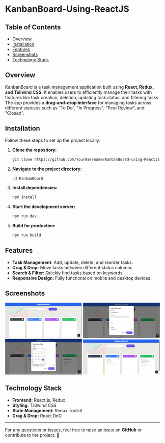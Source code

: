# KanbanBoard-Using-ReactJS

## Table of Contents

- [Overview](#overview)
- [Installation](#installation)
- [Features](#features)
- [Screenshots](#screenshots)
- [Technology Stack](#technology-stack)

## Overview

KanbanBoard is a task management application built using **React, Redux, and Tailwind CSS**. It enables users to efficiently manage their tasks with features like task creation, deletion, updating task status, and filtering tasks. The app provides a **drag-and-drop interface** for managing tasks across different statuses such as "To Do", "In Progress", "Peer Review", and "Closed".

## Installation

Follow these steps to set up the project locally:

1. **Clone the repository:**
   ```bash
   git clone https://github.com/YourUsername/KanbanBoard-using-ReactJs.git
   ```

2. **Navigate to the project directory:**
   ```bash
   cd KanbanBoard
   ```

3. **Install dependencies:**
   ```bash
   npm install
   ```

4. **Start the development server:**
   ```bash
   npm run dev
   ```

5. **Build for production:**
   ```bash
   npm run build
   ```

## Features

- **Task Management:** Add, update, delete, and reorder tasks.
- **Drag & Drop:** Move tasks between different status columns.
- **Search & Filter:** Quickly find tasks based on keywords.
- **Responsive Design:** Fully functional on mobile and desktop devices.


## Screenshots

<img src="KanbanBoard/kanban/images/image1.jpg" width="250"/>
<img src="KanbanBoard/kanban/images/image2.jpg" width="250"/>
<img src="KanbanBoard/kanban/images/image3.jpg" width="250"/>
<img src="KanbanBoard/kanban/images/image4.jpg" width="250"/>


## Technology Stack

- **Frontend:** React.js, Redux
- **Styling:** Tailwind CSS
- **State Management:** Redux Toolkit
- **Drag & Drop:** React DnD


---

For any questions or issues, feel free to raise an issue on **GitHub** or contribute to the project. 🚀

